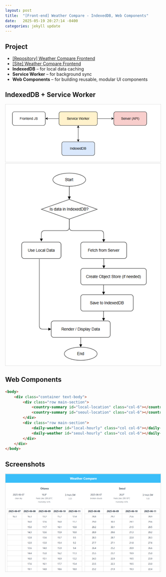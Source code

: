 ```yaml
---
layout: post
title:  "[Front-end] Weather Compare - IndexedDB, Web Components"
date:   2025-05-19 20:27:14 -0400
categories: jekyll update
---
```


## Project
- [[Repository] Weather Compare Frontend](https://github.com/JessySeo9955/indexedDB_weather)
- [[Site] Weather Compare Frontend](https://weather-compare-a1d1e.web.app)
- **IndexedDB** – for local data caching 
- **Service Worker** – for background sync
- **Web Components** – for building reusable, modular UI components

## IndexedDB + Service Worker
<img style="max-width: 100%; border: 1px solid #ddd" src="https://raw.githubusercontent.com/JessySeo9955/indexedDB_weather/main/.github/images/flowchart2.png" />
<img style="max-width: 100%; border: 1px solid #ddd" src="https://raw.githubusercontent.com/JessySeo9955/indexedDB_weather/main/.github/images/flowchart.png" />

## Web Components
```html
<body>
	<div class="container text-body">
	    <div class="row main-section">
	        <country-summary id="local-location" class="col-6"></country-summary>
	        <country-summary id="seoul-location" class="col-6"></country-summary>
	    </div>
	    <div class="row main-section">
	        <daily-weather id="local-hourly" class="col col-6"></daily-weather>
	        <daily-weather id="seoul-hourly" class="col col-6"></daily-weather>
	    </div>
	</div>
</body>
```


## Screenshots
<img style="max-width: 100%; border: 1px solid #ddd" src="https://raw.githubusercontent.com/JessySeo9955/indexedDB_weather/main/.github/images/screenshot_weather.png" />
